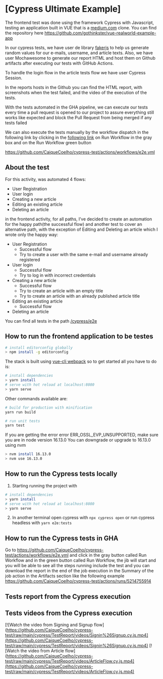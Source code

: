 # [Cypress Ultimate Example]

The frontend test was done using the framework Cypress with Javascript, testing an application built in VUE that is a [medium.com](http://medium.com) clone. You can find the repository here https://github.com/gothinkster/vue-realworld-example-app

In our cypress tests, we have user de library [fakerjs](https://www.npmjs.com/package/@faker-js/faker) to help us generate random values for our e-mails, username, and article texts. Also, we have user Mochawesome to generate our report HTML and host them on Github artifacts after executing our tests with GitHub Actions.

To handle the login flow in the article tests flow we have user Cypress Session.

In the reports hosts in the Github you can find the HTML report, with screenshots when the test failed, and the video of the execution of the tests.

With the tests automated in the GHA pipeline, we can execute our tests every time a pull request is opened to our project to assure everything still works like expected and block the Pull Request from being merged if any tests failed

We can also execute the tests manually by the workflow dispatch in the following link by clicking in the [following link](https://github.com/CaiqueCoelho/cypress-test/actions/workflows/e2e.yml) on Run Workflow in the gray box and on the Run Workflow green button

https://github.com/CaiqueCoelho/cypress-test/actions/workflows/e2e.yml

## About the test

For this activity, was automated 4 flows:

- User Registration
- User login
- Creating a new article
- Editing an existing article
- Deleting an article

in the frontend activity, for all paths, I’ve decided to create an automation for the happy path(the successful flow) and another test to cover an alternative path, with the exception of Editing and Deleting an article which I wrote only the happy way:

- User Registration
  - Successful flow
  - Try to create a user with the same e-mail and username already registered
- User login
  - Successful flow
  - Try to log in with incorrect credentials
- Creating a new article
  - Successful flow
  - Try to create an article with an empty title
  - Try to create an article with an already published article title
- Editing an existing article
  - Successful flow
- Deleting an article

You can find all tests in the path [/cypress/e2e](https://github.com/CaiqueCoelho/cypress-test/tree/main/cypress/e2e)

## How to run the frontend application to be testes

```bash
# install editorconfig globally
> npm install -g editorconfig
```

The stack is built using [vue-cli webpack](https://github.com/vuejs-templates/webpack) so to get started all you have to do is:

```bash
# install dependencies
> yarn install
# serve with hot reload at localhost:8080
> yarn serve
```

Other commands available are:

```bash
# build for production with minification
yarn run build

# run unit tests
yarn test
```

If you are getting the error error ERR_OSSL_EVP_UNSUPPORTED, make sure you are in node version 16.13.0
You can downgrade or upgrade to 16.13.0 using nvm

```bash
> nvm install 16.13.0
> nvm use 16.13.0
```

## How to run the Cypress tests locally

1. Starting running the project with

```bash
# install dependencies
> yarn install
# serve with hot reload at localhost:8080
> yarn serve
```

2. In another terminal open cypress with `npx cypress open` or run cypress headless with `yarn e2e:tests`

## How to run the Cypress tests in GHA

Go to https://github.com/CaiqueCoelho/cypress-test/actions/workflows/e2e.yml and click in the gray button called Run Workflow and in the green button
called Run Workflow, the jib will start and you will be able to see all the steps running include the test and you can download the report in the end
of the job execution in the Summary of the job action in the Artifacts section like the following example https://github.com/CaiqueCoelho/cypress-test/actions/runs/5214755914

## Tests report from the Cypress execution

## Tests videos from the Cypress execution

[![Watch the video from Signing and Signup flow](https://github.com/CaiqueCoelho/cypress-test/raw/main/cypress/TestReport/videos/Signin%26Signup.cy.js.mp4](https://github.com/CaiqueCoelho/cypress-test/raw/main/cypress/TestReport/videos/Signin%26Signup.cy.js.mp4)
[![Watch the video from Article flow](https://github.com/CaiqueCoelho/cypress-test/raw/main/cypress/TestReport/videos/ArticleFlow.cy.js.mp4](https://github.com/CaiqueCoelho/cypress-test/raw/main/cypress/TestReport/videos/ArticleFlow.cy.js.mp4)
